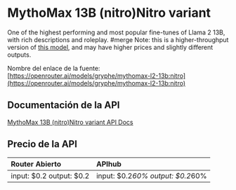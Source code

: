 # MythoMax 13B (nitro)Nitro variant

One of the highest performing and most popular fine-tunes of Llama 2 13B, with rich descriptions and roleplay. #merge
Note: this is a higher-throughput version of [this model](/models/gryphe/mythomax-l2-13b), and may have higher prices and slightly different outputs.

Nombre del enlace de la fuente: [https://openrouter.ai/models/gryphe/mythomax-l2-13b:nitro](https://openrouter.ai/models/gryphe/mythomax-l2-13b:nitro)

## Documentación de la API

[MythoMax 13B (nitro)Nitro variant API Docs](../apis/es/MythoMax_13B_(nitro)Nitro_variant.md)

## Precio de la API

| Router Abierto | APIhub |
|:---|:---|
| input: $0.2 output: $0.2 | input: $0.2*60% output: $0.2*60% |
